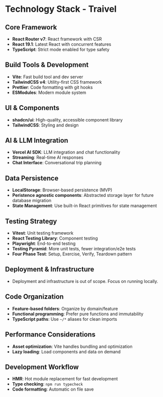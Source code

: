 # Technology Stack - Traivel

## Core Framework

- **React Router v7**: React framework with CSR
- **React 19.1**: Latest React with concurrent features
- **TypeScript**: Strict mode enabled for type safety

## Build Tools & Development

- **Vite**: Fast build tool and dev server
- **TailwindCSS v4**: Utility-first CSS framework
- **Prettier**: Code formatting with git hooks
- **ESModules**: Modern module system

## UI & Components

- **shadcn/ui**: High-quality, accessible component library
- **TailwindCSS**: Styling and design

## AI & LLM Integration

- **Vercel AI SDK**: LLM integration and chat functionality
- **Streaming**: Real-time AI responses
- **Chat Interface**: Conversational trip planning

## Data Persistence

- **LocalStorage**: Browser-based persistence (MVP)
- **Peristence agnostic components**: Abstracted storage layer for future database migration
- **State Management**: Use built-in React primitives for state management

## Testing Strategy

- **Vitest**: Unit testing framework
- **React Testing Library**: Component testing
- **Playwright**: End-to-end testing
- **Testing Pyramid**: More unit tests, fewer integration/e2e tests
- **Four Phase Test**: Setup, Exercise, Verify, Teardown pattern

## Deployment & Infrastructure

- Deployment and infrastructure is out of scope. Focus on running locally.

## Code Organization

- **Feature-based folders**: Organize by domain/feature
- **Functional programming**: Prefer pure functions and immutability
- **TypeScript paths**: Use `~/*` aliases for clean imports

## Performance Considerations

- **Asset optimization**: Vite handles bundling and optimization
- **Lazy loading**: Load components and data on demand

## Development Workflow

- **HMR**: Hot module replacement for fast development
- **Type checking**: `npm run typecheck`
- **Code formatting**: Automatic on file save
